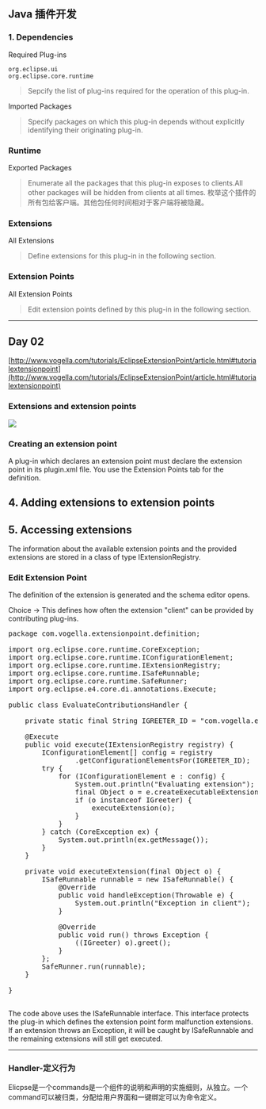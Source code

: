 ## Java 插件开发 ##

### 1. Dependencies

Required Plug-ins 
	
	org.eclipse.ui
	org.eclipse.core.runtime

> Sepcify the list of plug-ins required for the operation of this plug-in.

Imported Packages

> Specify packages on which this plug-in depends without explicitly identifying their originating plug-in.


### Runtime 

Exported Packages

> Enumerate all the packages that this plug-in exposes to clients.All other packages will be hidden from clients at all times.
> 枚举这个插件的所有包给客户端。其他包任何时间相对于客户端将被隐藏。


### Extensions

All Extensions

> Define extensions for this plug-in in the following section.


### Extension Points

All Extension Points 

> Edit extension points defined by this plug-in in the following section.


----------

## Day 02 
[http://www.vogella.com/tutorials/EclipseExtensionPoint/article.html#tutorialextensionpoint](http://www.vogella.com/tutorials/EclipseExtensionPoint/article.html#tutorialextensionpoint)

### Extensions and extension points

![](http://www.vogella.com/tutorials/EclipseExtensionPoint/images/xextensionpointconcept10.png.pagespeed.ic.fQusXwiK21.webp)

### Creating an extension point

A plug-in which declares an extension point must declare the extension point in its plugin.xml file. You use the Extension Points tab for the definition.

## 4. Adding extensions to extension points

## 5. Accessing extensions

The information about the available extension points and the provided extensions are stored in a class of type IExtensionRegistry.

### Edit Extension Point

The definition of the extension is generated and the schema editor opens.


Choice -> This defines how often the extension "client" can be provided by contributing plug-ins.

<pre>
package com.vogella.extensionpoint.definition;

import org.eclipse.core.runtime.CoreException;
import org.eclipse.core.runtime.IConfigurationElement;
import org.eclipse.core.runtime.IExtensionRegistry;
import org.eclipse.core.runtime.ISafeRunnable;
import org.eclipse.core.runtime.SafeRunner;
import org.eclipse.e4.core.di.annotations.Execute;

public class EvaluateContributionsHandler {

	private static final String IGREETER_ID = "com.vogella.extensionpoint.definition.greeter";

	@Execute
	public void execute(IExtensionRegistry registry) {
		IConfigurationElement[] config = registry
				.getConfigurationElementsFor(IGREETER_ID);
		try {
			for (IConfigurationElement e : config) {
				System.out.println("Evaluating extension");
				final Object o = e.createExecutableExtension("class");
				if (o instanceof IGreeter) {
					executeExtension(o);
				}
			}
		} catch (CoreException ex) {
			System.out.println(ex.getMessage());
		}
	}

	private void executeExtension(final Object o) {
		ISafeRunnable runnable = new ISafeRunnable() {
			@Override
			public void handleException(Throwable e) {
				System.out.println("Exception in client");
			}

			@Override
			public void run() throws Exception {
				((IGreeter) o).greet();
			}
		};
		SafeRunner.run(runnable);
	}

}

</pre>


The code above uses the ISafeRunnable interface. This interface protects the plug-in which defines the extension point form malfunction extensions. If an extension throws an Exception, it will be caught by ISafeRunnable and the remaining extensions will still get executed.


----------

### Handler-定义行为


Elicpse是一个commands是一个组件的说明和声明的实施细则，从独立。一个command可以被归类，分配给用户界面和一键绑定可以为命令定义。


